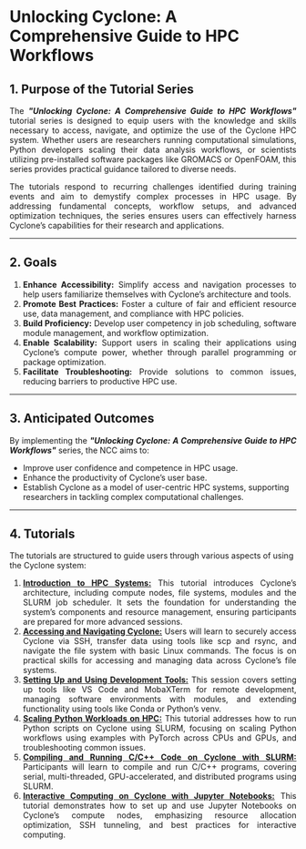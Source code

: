 <!--
 README.md

 CaSToRC, The Cyprus Institute

 (c) 2024 The Cyprus Institute

 Contributing Authors:
 Christodoulos Stylianou (c.stylianou@cyi.ac.cy)
 
 Licensed under the Apache License, Version 2.0 (the "License");
 you may not use this file except in compliance with the License.
 You may obtain a copy of the License at
 
     https://www.apache.org/licenses/LICENSE-2.0
 
 Unless required by applicable law or agreed to in writing, software
 distributed under the License is distributed on an "AS IS" BASIS,
 WITHOUT WARRANTIES OR CONDITIONS OF ANY KIND, either express or implied.
 See the License for the specific language governing permissions and
 limitations under the License.
-->
# Unlocking Cyclone: A Comprehensive Guide to HPC Workflows

## **1. Purpose of the Tutorial Series**
<div style="text-align: justify;">
The <b><i>"Unlocking Cyclone: A Comprehensive Guide to HPC Workflows"</i></b> tutorial series is designed to equip users with the knowledge and skills necessary to access, navigate, and optimize the use of the Cyclone HPC system. Whether users are researchers running computational simulations, Python developers scaling their data analysis workflows, or scientists utilizing pre-installed software packages like GROMACS or OpenFOAM, this series provides practical guidance tailored to diverse needs. 

The tutorials respond to recurring challenges identified during training events and aim to demystify complex processes in HPC usage. By addressing fundamental concepts, workflow setups, and advanced optimization techniques, the series ensures users can effectively harness Cyclone’s capabilities for their research and applications.
</div>

---

## **2. Goals**
<div style="text-align: justify;">
<ol>
<li><b>Enhance Accessibility:</b> Simplify access and navigation processes to help users familiarize themselves with Cyclone’s architecture and tools.</li>
<li><b>Promote Best Practices:</b> Foster a culture of fair and efficient resource use, data management, and compliance with HPC policies.</li>
<li><b>Build Proficiency:</b> Develop user competency in job scheduling, software module management, and workflow optimization.</li>
<li><b>Enable Scalability:</b> Support users in scaling their applications using Cyclone’s compute power, whether through parallel programming or package optimization.</li>
<li><b>Facilitate Troubleshooting:</b> Provide solutions to common issues, reducing barriers to productive HPC use.</li>
</ol>
</div>

---

## **3. Anticipated Outcomes**
<div style="text-align: justify;"> By implementing the <b><i>"Unlocking Cyclone: A Comprehensive Guide to HPC Workflows"</i></b> series, the NCC aims to:</div>
<ul>
    <li>Improve user confidence and competence in HPC usage.</li>
    <li>Enhance the productivity of Cyclone’s user base.</li>
    <li>Establish Cyclone as a model of user-centric HPC systems, supporting researchers in tackling complex computational challenges.</li>
</ul>

---

## 4. Tutorials
The tutorials are structured to guide users through various aspects of using the Cyclone system:
<div style="text-align: justify;">
<ol>
<li><b><a href="tutorials/t01_introduction_to_hpc_systems">Introduction to HPC Systems:</a></b> This tutorial introduces Cyclone’s architecture, including compute nodes, file systems, modules and the SLURM job scheduler. It sets the foundation for understanding the system’s components and resource management, ensuring participants are prepared for more advanced sessions.</li>
<li><b><a href="tutorials/t02_accessing_and_navigating_cyclone">Accessing and Navigating Cyclone:</a></b> Users will learn to securely access Cyclone via SSH, transfer data using tools like scp and rsync, and navigate the file system with basic Linux commands. The focus is on practical skills for accessing and managing data across Cyclone’s file systems.</li>
<li><b><a href="tutorials/t03_setting_up_and_using_development_tools">Setting Up and Using Development Tools:</a></b> This session covers setting up tools like VS Code and MobaXTerm for remote development, managing software environments with modules, and extending functionality using tools like Conda or Python’s venv.</li>
<li><b><a href="tutorials/t04_scaling_python_workloads">Scaling Python Workloads on HPC:</a></b> This tutorial addresses how to run Python scripts on Cyclone using SLURM, focusing on scaling Python workflows using examples with PyTorch across CPUs and GPUs, and troubleshooting common issues.</li>
<li><b><a href="tutorials/t05_compiling_and_running_code_with_slurm">Compiling and Running C/C++ Code on Cyclone with SLURM:</a></b> Participants will learn to compile and run C/C++ programs, covering serial, multi-threaded, GPU-accelerated, and distributed programs using SLURM.</li>
<li><b><a href="tutorials/t06_interactive_computing_with_jupyter_notebooks">Interactive Computing on Cyclone with Jupyter Notebooks:</a></b> This tutorial demonstrates how to set up and use Jupyter Notebooks on Cyclone’s compute nodes, emphasizing resource allocation optimization, SSH tunneling, and best practices for interactive computing.</li>
</ol>
</div>
